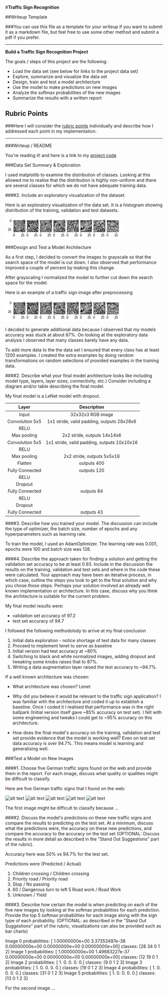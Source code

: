 #**Traffic Sign Recognition** 

##Writeup Template

###You can use this file as a template for your writeup if you want to submit it as a markdown file, but feel free to use some other method and submit a pdf if you prefer.

---

**Build a Traffic Sign Recognition Project**

The goals / steps of this project are the following:
* Load the data set (see below for links to the project data set)
* Explore, summarize and visualize the data set
* Design, train and test a model architecture
* Use the model to make predictions on new images
* Analyze the softmax probabilities of the new images
* Summarize the results with a written report


[//]: # (Image References)

[image2]: ./images/grayscale.png "Grayscaling"
[image3]: ./images/init_distrib.png "Initial distribution"
[image4]: ./images/post_distrib.png "Post distribution"
[image5]: ./images/processed.png "Processed"
[image6]: ./extra_signs/sign1.png "sign1"
[image7]: ./extra_signs/sign1.png "sign2"
[image8]: ./extra_signs/sign1.png "sign3"
[image9]: ./extra_signs/sign1.png "sign4"
[image10]: ./extra_signs/sign1.png "sign5"


## Rubric Points
###Here I will consider the [rubric points](https://review.udacity.com/#!/rubrics/481/view) individually and describe how I addressed each point in my implementation.  

---
###Writeup / README

You're reading it! and here is a link to my [project code](https://github.com/udacity/CarND-Traffic-Sign-Classifier-Project/blob/master/Traffic_Sign_Classifier.ipynb)

###Data Set Summary & Exploration

I used matplotlib to examine the distribution of classes. Looking at this allowed me to realise that the distribution is highly non-uniform and there are several classes for which we do not have adequate training data. 

####2. Include an exploratory visualization of the dataset.

Here is an exploratory visualization of the data set. It is a histogram showing distribution of the training, validation and test datasets.

![alt text][image2]

###Design and Test a Model Architecture


As a first step, I decided to convert the images to grayscale so that the search space of the model is cut down. I also observed that performance improved a couple of percent by making this change. 

After grayscaling I normalized the model to further cut down the search space for the model.

Here is an example of a traffic sign image after preprocessing

![alt text][image5]

I decided to generate additional data because I observed that my models accuracy was stuck at about 87%. On looking at the exploratory data analysis I observed that many classes barely have any data.

To add more data to the the data set I ensured that every class has at least 1200 examples. I created the extra examples by doing random transformations on random selections of provided examples in the training data.


####2. Describe what your final model architecture looks like including model type, layers, layer sizes, connectivity, etc.) Consider including a diagram and/or table describing the final model.

My final model is a LeNet model with dropout.

| Layer         		|     Description	        					| 
|:---------------------:|:---------------------------------------------:| 
| Input         		| 32x32x3 RGB image   							| 
| Convolution 5x5     	| 1x1 stride, valid padding, outputs 28x28x6	|
| RELU					|												|
| Max pooling	      	| 2x2 stride,  outputs 14x14x6  				|
| Convolution 5x5     	| 1x1 stride, valid padding, outputs 10x10x16	|
| RELU					|												|
| Max pooling	      	| 2x2 stride,  outputs 5x5x16   				|
| Flatten    	      	| outputs 400                    				|
| Fully Connected    	| outputs 120                    				|
| RELU					|												|
| Dropout				|												|
| Fully Connected    	| outputs 84                    				|
| RELU					|												|
| Dropout				|												|
| Fully Connected    	| outputs 43                    				|


####3. Describe how you trained your model. The discussion can include the type of optimizer, the batch size, number of epochs and any hyperparameters such as learning rate.

To train the model, I used an AdamOptimizer. The learning rate was 0.001, epochs were 100 and batch size was 128. 

####4. Describe the approach taken for finding a solution and getting the validation set accuracy to be at least 0.93. Include in the discussion the results on the training, validation and test sets and where in the code these were calculated. Your approach may have been an iterative process, in which case, outline the steps you took to get to the final solution and why you chose those steps. Perhaps your solution involved an already well known implementation or architecture. In this case, discuss why you think the architecture is suitable for the current problem.

My final model results were:
* validation set accuracy of 97.2
* test set accuracy of 94.7

I followed the following methodolody to arrive at my final conclusion

1. Initial data exploration - notice shortage of test data for many classes
2. Proceed to implement lenet to serve as baseline
3. Initial version had test accuracy at ~80%
4. Switching to black and white normalized images, adding dropout and tweaking some knobs raises that to 87%.
5. Writing a data augmentation layer raised the test accuracy to ~94.7%.  

If a well known architecture was chosen:
* What architecture was chosen?
Lenet
* Why did you believe it would be relevant to the traffic sign application?
I was familiar with the architecture and coded it up to establish a baseline. Once I coded it I realised that performance was in the right ballpark (Initial version itself gave ~85% accuracy on test set). I felt with some engineering and tweaks I could get to ~95% accuracy on this architecture. 

* How does the final model's accuracy on the training, validation and test set provide evidence that the model is working well?
Even on test set data accuracy is over 94.7%. This means model is learning and generalising well.
 

###Test a Model on New Images

####1. Choose five German traffic signs found on the web and provide them in the report. For each image, discuss what quality or qualities might be difficult to classify.

Here are five German traffic signs that I found on the web:

![alt text][image6]
![alt text][image7]
![alt text][image8] 
![alt text][image9]
![alt text][image10]

The first image might be difficult to classify because ...

####2. Discuss the model's predictions on these new traffic signs and compare the results to predicting on the test set. At a minimum, discuss what the predictions were, the accuracy on these new predictions, and compare the accuracy to the accuracy on the test set (OPTIONAL: Discuss the results in more detail as described in the "Stand Out Suggestions" part of the rubric).

Accuracy here was 50% vs 94.7% for the test set. 

Predictions were (Predicted / Actual)
1. Children crossing / Children crossing
2. Priority road / Priority road
3. Stop / No passing 
4. 60 / Dangerous turn to left
5  Road work / Road Work
6. Unknown / Yield



####3. Describe how certain the model is when predicting on each of the five new images by looking at the softmax probabilities for each prediction. Provide the top 5 softmax probabilities for each image along with the sign type of each probability. (OPTIONAL: as described in the "Stand Out Suggestions" part of the rubric, visualizations can also be provided such as bar charts)


Image 0 
	probabilities: [  1.00000000e+00   3.37353497e-38   0.00000000e+00   0.00000000e+00
   0.00000000e+00] 
	classes: [28 34  0  1  2]
Image 1 
	probabilities: [  1.00000000e+00   1.49683227e-37   0.00000000e+00   0.00000000e+00
   0.00000000e+00] 
	classes: [12 19  0  1  2]
Image 2 
	probabilities: [ 1.  0.  0.  0.  0.] 
	classes: [9 0 1 2 3]
Image 3 
	probabilities: [ 1.  0.  0.  0.  0.] 
	classes: [19  0  1  2  3]
Image 4 
	probabilities: [ 1.  0.  0.  0.  0.] 
	classes: [31  0  1  2  3]
Image 5 
	probabilities: [ 1.  0.  0.  0.  0.] 
	classes: [13  0  1  2  3]


For the second image ... 

